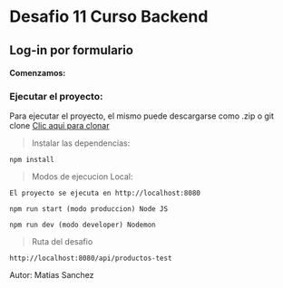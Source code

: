 # Desafio 11 Curso Backend

## Log-in por formulario

#### Comenzamos:

### Ejecutar el proyecto:

Para ejecutar el proyecto, el mismo puede descargarse como .zip o git clone
[Clic aqui para clonar](https://github.com/matsanchez/desafio11-backend.git)

> Instalar las dependencias:

```
npm install
```

> Modos de ejecucion Local:

```
El proyecto se ejecuta en http://localhost:8080
```

```
npm run start (modo produccion) Node JS

npm run dev (modo developer) Nodemon
```

> Ruta del desafio

```
http://localhost:8080/api/productos-test

```

Autor: Matias Sanchez

